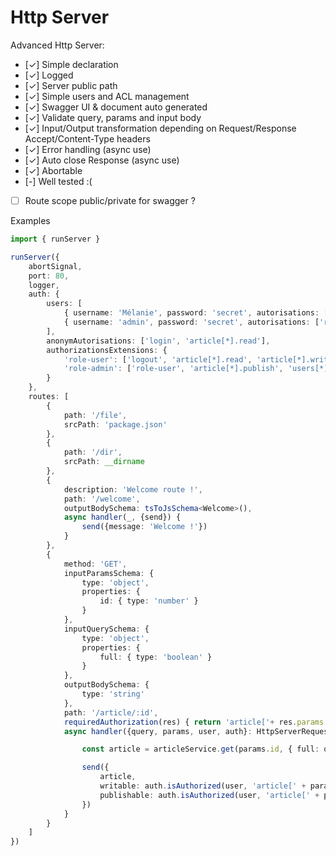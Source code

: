 # Http Server

Advanced Http Server:
- [✓] Simple declaration
- [✓] Logged
- [✓] Server public path
- [✓] Simple users and ACL management
- [✓] Swagger UI & document auto generated
- [✓] Validate query, params and input body
- [✓] Input/Output transformation depending on Request/Response Accept/Content-Type headers
- [✓] Error handling (async use)
- [✓] Auto close Response (async use)
- [✓] Abortable
- [-] Well tested :(
- [ ] Route scope public/private for swagger ?

Examples

```typescript
import { runServer }

runServer({
    abortSignal,
    port: 80,
    logger,
    auth: {
        users: [
            { username: 'Mélanie', password: 'secret', autorisations: ['role-user'] },
            { username: 'admin', password: 'secret', autorisations: ['role-admin'] },
        ],
        anonymAutorisations: ['login', 'article[*].read'],
        authorizationsExtensions: {
            'role-user': ['logout', 'article[*].read', 'article[*].write'],
            'role-admin': ['role-user', 'article[*].publish', 'users[*].delete', '!users[admin].delete']
        }
    },
    routes: [
        {
            path: '/file',
            srcPath: 'package.json'
        },
        {
            path: '/dir',
            srcPath: __dirname
        },
        {
            description: 'Welcome route !',
            path: '/welcome',
            outputBodySchema: tsToJsSchema<Welcome>(),
            async handler(_, {send}) {
                send({message: 'Welcome !'})
            }
        },
        {
            method: 'GET',
            inputParamsSchema: {
                type: 'object',
                properties: {
                    id: { type: 'number' }
                }
            },
            inputQuerySchema: {
                type: 'object',
                properties: {
                    full: { type: 'boolean' }
                }
            },
            outputBodySchema: {
                type: 'string'
            },
            path: '/article/:id',
            requiredAuthorization(res) { return 'article['+ res.params.id +'].read' },
            async handler({query, params, user, auth}: HttpServerRequest<{id: number}, {full: boolean}>, {send}: HttpServerResponse<string>) {

                const article = articleService.get(params.id, { full: query.full })

                send({
                    article,
                    writable: auth.isAuthorized(user, 'article[' + params.id + '].write'),
                    publishable: auth.isAuthorized(user, 'article[' + params.id + '].publish')
                })
            }
        }
    ]
})
```